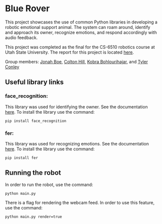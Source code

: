 # Blue Rover
This project showcases the use of common Python libraries in developing a robotic emotional support animal. The system can roam around, identify and approach its owner, recognize emotions, and respond accordingly with audio feedback.

This project was completed as the final for the CS-6510 robotics course at Utah State University. The report for this project is located [here](https://github.com/jonahboe/BlueRover/blob/main/report.pdf).

Group members: [Jonah Boe](https://github.com/jonahboe), [Colton Hill](https://github.com/ColtonChill), [Kobra Bohlourihajar](https://github.com/Ela1624), and [Tyler Conley](https://github.com/tylerTaerak)

## Useful library links
### **face_recognition:**
This library was used for identifying the owner. See the documentation [here](https://github.com/ageitgey/face_recognition). To install the library use the command:
```
pip install face_recognition
```
### **fer:**
This library was used for recognizing emotions. See the documentation [here](https://pypi.org/project/fer/). To install the library use the command:
```
pip install fer
```
## Running the robot
In order to run the robot, use the command:
```
python main.py
```
There is a flag for rendering the webcam feed. In order to use this feature, use the command:
```
python main.py render=true
```


